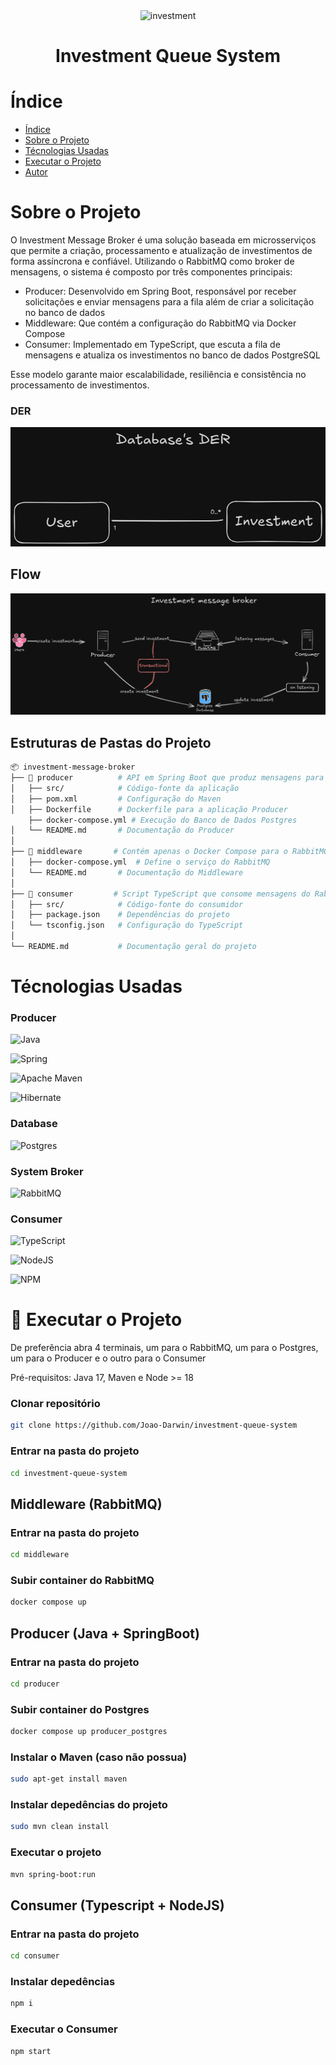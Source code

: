 <div align="center">
  <img width="200" height="200" src="https://img.icons8.com/3d-fluency/200/investment.png" alt="investment"/>
  <h1 align="center" id="titulo">Investment Queue System</h1> 
</div>

# Índice 
* [Índice](#índice)
* [Sobre o Projeto](#sobreProjeto)
* [Técnologias Usadas](#techs)
* [Executar o Projeto](#execute)
* [Autor](#author)

<h1 id="sobreProjeto">Sobre o Projeto</h1>

O Investment Message Broker é uma solução baseada em microsserviços que permite a criação, processamento e atualização de investimentos de forma assíncrona e confiável. 
Utilizando o RabbitMQ como broker de mensagens, o sistema é composto por três componentes principais: 
- Producer: Desenvolvido em Spring Boot, responsável por receber solicitações e enviar mensagens para a fila além de criar a solicitação no banco de dados
- Middleware: Que contém a configuração do RabbitMQ via Docker Compose
- Consumer: Implementado em TypeScript, que escuta a fila de mensagens e atualiza os investimentos no banco de dados PostgreSQL

Esse modelo garante maior escalabilidade, resiliência e consistência no processamento de investimentos.

### DER

![DER](https://github.com/Joao-Darwin/repoImgs/blob/main/Imgs%20-%20Investment%20Queue%20System/DatabaseDER.png)

## Flow
![Flow](https://github.com/Joao-Darwin/repoImgs/blob/main/Imgs%20-%20Investment%20Queue%20System/Flow.png)

## Estruturas de Pastas do Projeto
```bash
📦 investment-message-broker
├── 📂 producer          # API em Spring Boot que produz mensagens para o RabbitMQ
│   ├── src/            # Código-fonte da aplicação
│   ├── pom.xml         # Configuração do Maven
│   ├── Dockerfile      # Dockerfile para a aplicação Producer
    ├── docker-compose.yml # Execução do Banco de Dados Postgres
│   └── README.md       # Documentação do Producer
│
├── 📂 middleware       # Contém apenas o Docker Compose para o RabbitMQ
│   ├── docker-compose.yml  # Define o serviço do RabbitMQ
│   └── README.md       # Documentação do Middleware
│
├── 📂 consumer         # Script TypeScript que consome mensagens do RabbitMQ
│   ├── src/            # Código-fonte do consumidor
│   ├── package.json    # Dependências do projeto
│   └── tsconfig.json   # Configuração do TypeScript
│
└── README.md           # Documentação geral do projeto
```

<h1 id="techs">Técnologias Usadas</h1>

### Producer
  
  ![Java](https://img.shields.io/badge/java-%23ED8B00.svg?style=for-the-badge&logo=openjdk&logoColor=white)
  
  ![Spring](https://img.shields.io/badge/spring-%236DB33F.svg?style=for-the-badge&logo=spring&logoColor=white)
  
  ![Apache Maven](https://img.shields.io/badge/Apache%20Maven-C71A36?style=for-the-badge&logo=Apache%20Maven&logoColor=white)
  
  ![Hibernate](https://img.shields.io/badge/Hibernate-59666C?style=for-the-badge&logo=Hibernate&logoColor=white)
  
### Database
  
  ![Postgres](https://img.shields.io/badge/postgres-%23316192.svg?style=for-the-badge&logo=postgresql&logoColor=white)

### System Broker

  ![RabbitMQ](https://img.shields.io/badge/Rabbitmq-FF6600?style=for-the-badge&logo=rabbitmq&logoColor=white)

### Consumer

  ![TypeScript](https://img.shields.io/badge/typescript-%23007ACC.svg?style=for-the-badge&logo=typescript&logoColor=white)

  ![NodeJS](https://img.shields.io/badge/node.js-6DA55F?style=for-the-badge&logo=node.js&logoColor=white)

  ![NPM](https://img.shields.io/badge/NPM-%23CB3837.svg?style=for-the-badge&logo=npm&logoColor=white)

<h1 id="execute">🚀 Executar o Projeto</h1>
<p>De preferência abra 4 terminais, um para o RabbitMQ, um para o Postgres, um para o Producer e o outro para o Consumer</p>
Pré-requisitos: Java 17, Maven e Node >= 18

### Clonar repositório
```bash
git clone https://github.com/Joao-Darwin/investment-queue-system
```
### Entrar na pasta do projeto
```bash
cd investment-queue-system
```

<h2>Middleware (RabbitMQ)</h2>

### Entrar na pasta do projeto
```bash
cd middleware
```
### Subir container do RabbitMQ
```bash
docker compose up
```

<h2>Producer (Java + SpringBoot)</h2>

### Entrar na pasta do projeto
```bash
cd producer
```
### Subir container do Postgres
```bash
docker compose up producer_postgres
```
### Instalar o Maven (caso não possua)
```bash
sudo apt-get install maven
```
### Instalar depedências do projeto
```bash
sudo mvn clean install
```
### Executar o projeto
```bash
mvn spring-boot:run
```
<h2>Consumer (Typescript + NodeJS)</h2>

### Entrar na pasta do projeto
```bash
cd consumer
```
### Instalar depedências
```bash
npm i
```
### Executar o Consumer
```bash
npm start
```
